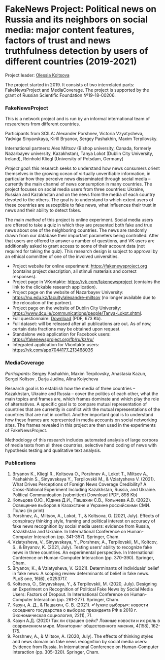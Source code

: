 # FakeNews Project: Political news on Russia and its neighbors on social media: major content features, factors of trust and news truthfulness detection by users of different countries (2019-2021)

Project leader: [Olessia Koltsova](https://www.hse.ru/org/persons/202747)

The project started in 2019. It consists of two interrelated parts: FakeNewsProject and MediaCoverage. The project is supported by the grant of Russian Scientific Foundation №19-18-00206.

### FakeNewsProject

This is a network project and is run by an informal international team of researchers from different countries.

Participants from SCILA: Alexander Porshnev, Victoria Vzyatysheva, Yadviga Sinyavskaya, Kirill Bryanov, Sergey Pashakhin, Maxim Terpilovsky.

International partners: Alex Miltsov (Bishop university, Canada, formerly Nazarbayev university, Kazakhstan), Tanya Lokot (Dublin City University, Ireland), Reinhold Kliegl (University of Potsdam, Germany)

*Project goal*: this research seeks to understand how news consumers orient themselves in the growing ocean of virtually unverifiable information, in particular how they perceive news disseminated through social media – currently the main channel of news consumption in many countries. The project focuses on social media users from three countries: Ukraine, Russian and Kazakhstan and on the news from the media of each country devoted to the others. The goal is to understand to which extent users of these countries are susceptible to fake news, what influences their trust in news and their ability to detect fakes.

The main *method* of this project is online experiment. Social media users are offered to take a quiz in which they are presented both fake and true news about one of the neighboring countries. The news are randomly drawn from our database their important parameters being controlled. After that users are offered to answer a number of questions, and VK users are additionally asked to grant access to some of their account data (not required for taking the quiz). This research design is subject to approval by an ethical committee of one of the involved universities.

* Project website for online experiment: https://fakenewsproject.org (contains project description, all stimuli materials and correct responses).
* Project page in VKontakte: https://vk.com/fakenewsproject (contains the link to the clickable research application).
* Project page on the website of Nazarbayev University: https://nu.edu.kz/faculty/alexandre-miltsov (no longer available due to the relocation of the partner).
* Project page on the website of Dublin City University: https://www.dcu.ie/communications/people/Tanya-Lokot.shtml.
* Full questionnaire: [Download](https://scila.hse.ru/data/2021/09/15/1471945401/FakeNews%20%D0%B0%D0%BD%D0%BA%D0%B5%D1%82%D0%B0.pdf) (PDF, 673 Kb).
* Full dataset: will be released after all publications are out. As of now, certain data fractions may be obtained upon request.
* Standalone web application for Facebook users: https://fakenewsproject.org/fb/ru/kz/ru/
* Integrated application for Vkontakte users: https://vk.com/app7044177_213468036

### MediaCoverage

*Participants*: Sergey Pashakhin, Maxim Terpilovsky, Anastasia Kazun,  Sergei Koltsov , Darja Judina, Alina Kolycheva

Research goal is to establish how the media of three countries – Kazakhstan, Ukraine and Russia – cover the politics of each other, what the main topics and frames are, which frames dominate and which play the role of alternatives. A specific goal is to compare mutual representation of countries that are currently in conflict with the mutual representations of the countries that are not in conflict. Another important goal is to understand how these frames are represented in media accounts on social networking sites. The frames revealed in this project are then used in the experiments of FakeNewsProject.

Methodology of this research includes automated analysis of large corpora of media texts from all three countries, selective hand coding of news with hypothesis testing and qualitative text analysis.

### Publications
1. Bryanov K., Kliegl R., Koltsova O., Porshnev A., Lokot T., Miltsov A., Pashakhin S., Sinyavskaya Y., Terpilovskii M., & Vziatysheva V. (2021). What Drives Perceptions of Foreign News Coverage Credibility? A Cross-National Experiment Including Kazakhstan, Russia, and Ukraine. Political Communication (submitted) Download (PDF, 898 Kb) 
2. Кольцова О.Ю., Юдина Д.И., Пашахин С.В., Колычева А.В. (2022). Освещение выборов в Казахстане и Украине российскими СМИ. Полис (in print)
3. Porshnev, A., Miltsov, A., Lokot, T., & Koltsova, O. (2021, July). Effects of conspiracy thinking style, framing and political interest on accuracy of fake news recognition by social media users: evidence from Russia, Kazakhstan and Ukraine. In International Conference on Human-Computer Interaction (pp. 341-357). Springer, Cham.
4. Vziatysheva, V., Sinyavskaya, Y., Porshnev, A., Terpilovskii, M., Koltcov, S., & Bryanov, K. (2021, July). Testing users’ ability to recognize fake news in three countries. An experimental perspective. In International Conference on Human-Computer Interaction (pp. 370-390). Springer, Cham.
5. Bryanov, K., & Vziatysheva, V. (2021). Determinants of individuals’ belief in fake news: A scoping review determinants of belief in fake news. PLoS one, 16(6), e0253717.
6. Koltsova, O., Sinyavskaya, Y., & Terpilovskii, M. (2020, July). Designing an Experiment on Recognition of Political Fake News by Social Media Users: Factors of Dropout. In International Conference on Human-Computer Interaction (pp. 261-277). Springer, Cham.
7. Казун, А. Д., & Пашахин, С. В. (2021). «Чужие выборы»: новости соседнего государства о выборах президента РФ в 2018 г. Экономическая социология, 22(1), 71.
8. Казун А.Д. (2020) Так ли страшен фейк? Ложные новости и их роль в современном мире. Мониторинг общественного мнения, 4(158), 162-175.
9. Porshnev, A., & Miltsov, A. (2020, July). The effects of thinking styles and news domain on fake news recognition by social media users: Evidence from Russia. In International Conference on Human-Computer Interaction (pp. 305-320). Springer, Cham.
